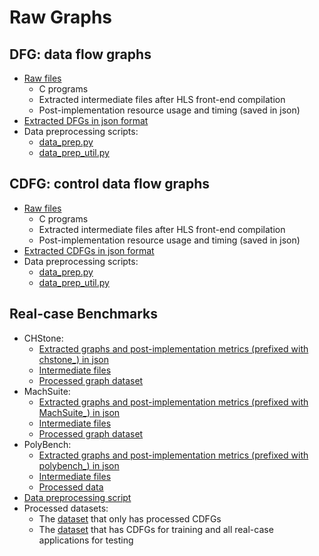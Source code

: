 # Raw Graphs

## DFG: data flow graphs
* [Raw files](https://github.com/lydiawunan/HLS-Perf-Prediction-with-GNNs/tree/main/Graphs/dfg)
  * C programs
  * Extracted intermediate files after HLS front-end compilation
  * Post-implementation resource usage and timing (saved in json)
* [Extracted DFGs in json format](https://github.com/lydiawunan/HLS-Perf-Prediction-with-GNNs/tree/main/Graphs/dfg/DFG)
* Data preprocessing scripts:
  * [data_prep.py](https://github.com/lydiawunan/HLS-Perf-Prediction-with-GNNs/blob/main/Graphs/dfg/data_prep.py)
  * [data_prep_util.py](https://github.com/lydiawunan/HLS-Perf-Prediction-with-GNNs/blob/main/Graphs/dfg/data_prep_util.py)

## CDFG: control data flow graphs
* [Raw files](https://github.com/lydiawunan/HLS-Perf-Prediction-with-GNNs/tree/main/Graphs/cdfg)
  * C programs
  * Extracted intermediate files after HLS front-end compilation
  * Post-implementation resource usage and timing (saved in json)
* [Extracted CDFGs in json format](https://github.com/lydiawunan/HLS-Perf-Prediction-with-GNNs/tree/main/Graphs/cdfg/CDFG)
* Data preprocessing scripts:
  * [data_prep.py](https://github.com/lydiawunan/HLS-Perf-Prediction-with-GNNs/blob/main/Graphs/cdfg/data_prep.py)
  * [data_prep_util.py](https://github.com/lydiawunan/HLS-Perf-Prediction-with-GNNs/blob/main/Graphs/cdfg/data_prep_util.py)

## Real-case Benchmarks
* CHStone: 
  * [Extracted graphs and post-implementation metrics (prefixed with chstone_) in json](https://github.com/lydiawunan/HLS-Perf-Prediction-with-GNNs/tree/main/Graphs/real%20case/CHStone)
  * [Intermediate files](https://github.com/lydiawunan/HLS-Perf-Prediction-with-GNNs/tree/main/Graphs/real%20case/CHStone_adb)
  * [Processed graph dataset](https://github.com/lydiawunan/HLS-Perf-Prediction-with-GNNs/tree/main/Graphs/real%20case/CHStone_ds)
* MachSuite: 
  * [Extracted graphs and post-implementation metrics (prefixed with MachSuite_) in json](https://github.com/lydiawunan/HLS-Perf-Prediction-with-GNNs/tree/main/Graphs/real%20case/MachSuite)
  * [Intermediate files](https://github.com/lydiawunan/HLS-Perf-Prediction-with-GNNs/tree/main/Graphs/real%20case/MachSuite_adb)
  * [Processed graph dataset](https://github.com/lydiawunan/HLS-Perf-Prediction-with-GNNs/tree/main/Graphs/real%20case/MachSuite_ds)
* PolyBench: 
  * [Extracted graphs and post-implementation metrics (prefixed with polybench_) in json](https://github.com/lydiawunan/HLS-Perf-Prediction-with-GNNs/tree/main/Graphs/real%20case/PolyBench)
  * [Intermediate files](https://github.com/lydiawunan/HLS-Perf-Prediction-with-GNNs/tree/main/Graphs/real%20case/PolyBench_adb)
  * [Processed data](https://github.com/lydiawunan/HLS-Perf-Prediction-with-GNNs/tree/main/Graphs/real%20case/PolyBench_ds)
* [Data preprocessing script](https://github.com/lydiawunan/HLS-Perf-Prediction-with-GNNs/blob/main/Graphs/process_real_case_graph.ipynb)
* Processed datasets:
  * The [dataset](https://github.com/lydiawunan/HLS-Perf-Prediction-with-GNNs/tree/main/Graphs/real%20case/cdfg) that only has processed CDFGs
  * The [dataset](https://github.com/lydiawunan/HLS-Perf-Prediction-with-GNNs/tree/main/Graphs/real%20case/all_real_case)  that has CDFGs for training and all real-case applications for testing

